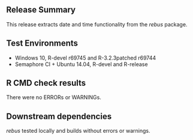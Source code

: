 ## Release Summary

This release extracts date and time functionality from the *rebus* package.

## Test Environments

* Windows 10, R-devel r69745 and R-3.2.3patched r69744
* Semaphore CI + Ubuntu 14.04, R-devel and R-release

## R CMD check results

There were no ERRORs or WARNINGs.

## Downstream dependencies

*rebus* tested locally and builds without errors or warnings.

